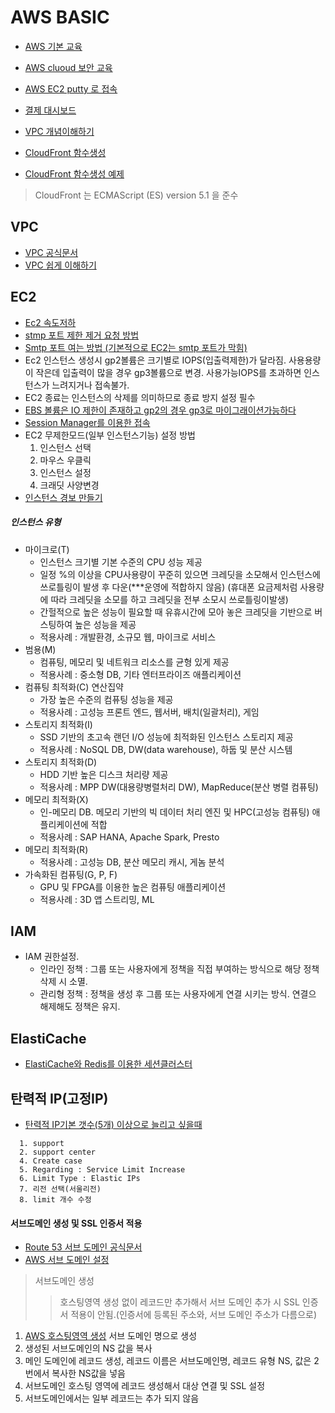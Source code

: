 # AWS BASIC
* [AWS 기본 교육](https://kr-id-general.workshop.aws/ko/compute/launching.html)
* [AWS cluoud 보안 교육](https://www.aws.training/Details/eLearning?id=54772)
* [AWS EC2 putty 로 접속](https://mozi.tistory.com/191)
* [결제 대시보드](https://console.aws.amazon.com/billing/home?region=ap-northeast-2#/)
* [VPC 개념이해하기](https://medium.com/harrythegreat/aws-%EA%B0%80%EC%9E%A5%EC%89%BD%EA%B2%8C-vpc-%EA%B0%9C%EB%85%90%EC%9E%A1%EA%B8%B0-71eef95a7098)

* [CloudFront 함수생성](https://docs.aws.amazon.com/ko_kr/AmazonCloudFront/latest/DeveloperGuide/edge-functions.html)
* [CloudFront 함수생성 예제](https://github.com/aws-samples/amazon-cloudfront-functions)
>  CloudFront 는 ECMAScript (ES) version 5.1 을 준수

## VPC
* [VPC 공식문서](https://docs.aws.amazon.com/ko_kr/vpc/latest/userguide/what-is-amazon-vpc.html)
* [VPC 쉽게 이해하기](https://medium.com/harrythegreat/aws-%EA%B0%80%EC%9E%A5%EC%89%BD%EA%B2%8C-vpc-%EA%B0%9C%EB%85%90%EC%9E%A1%EA%B8%B0-71eef95a7098)


## EC2
* [Ec2 속도저하](https://steemit.com/kr-dev/@segyepark/aws-ec2)
* [stmp 포트 제한 제거 요청 방법](https://support.bespinglobal.com/support/solutions/articles/16000041126--aws-ec2-smtp-25-)
* [Smtp 포트 여는 방법 (기본적으로 EC2는 smtp 포트가 막힘)](https://aws.amazon.com/ko/premiumsupport/knowledge-center/ec2-port-25-throttle/)
* Ec2 인스턴스 생성시 gp2볼륨은 크기별로 IOPS(입출력제한)가 달라짐. 사용용량이 작은데 입출력이 많을 경우 gp3볼륨으로 변경. 사용가능IOPS를 초과하면 인스턴스가 느려지거나 접속불가.
* EC2 종료는 인스턴스의 삭제를 의미하므로 종료 방지 설정 필수
* [EBS 볼륨은 IO 제한이 존재하고 gp2의 경우 gp3로 마이그래이션가능하다](https://aws.amazon.com/ko/blogs/korea/new-amazon-ebs-gp3-volume-lets-you-provision-performance-separate-from-capacity-and-offers-20-lower-price/)
* [Session Manager를 이용한 접속](https://eunsu-shin.medium.com/aws-ssm-session-manager-%EB%A5%BC-%EC%9D%B4%EC%9A%A9%ED%95%98%EC%97%AC-ec2-%EC%9D%B8%EC%8A%A4%ED%84%B4%EC%8A%A4%EC%97%90-%EC%A0%91%EC%86%8D%ED%95%98%EA%B8%B0-14d52de21a3c)
* EC2 무제한모드(일부 인스턴스기능) 설정 방법
  1. 인스턴스 선택
  2. 마우스 우클릭
  3. 인스턴스 설정
  4. 크래딧 사양변경
* [인스턴스 경보 만들기](https://docs.aws.amazon.com/ko_kr/AWSEC2/latest/UserGuide/using-cloudwatch-createalarm.html)
##### 인스턴스 유형
 * 마이크로(T)
    * 인스턴스 크기별 기본 수준의 CPU 성능 제공
    * 일정 %의 이상을 CPU사용량이 꾸준히 있으면 크레딧을 소모해서 인스턴스에 쓰로틀링이 발생 후 다운(***운영에 적합하지 않음)
      (휴대폰 요금제처럼 사용량에 따라 크레딧을 소모를 하고 크레딧을 전부 소모시 쓰로틀링이발생)
    * 간헐적으로 높은 성능이 필요할 때 유휴시간에 모아 놓은 크레딧을 기반으로 버스팅하여 높은 성능을 제공
    * 적용사례 : 개발환경, 소규모 웹, 마이크로 서비스
 * 범용(M)
    * 컴퓨팅, 메모리 및 네트워크 리소스를 균형 있게 제공
    * 적용사례 : 중소형 DB, 기타 엔터프라이즈 애플리케이션 
 * 컴퓨팅 최적화(C) 연산집약
    * 가장 높은 수준의 컴퓨팅 성능을 제공
    * 적용사례 : 고성능 프론트 엔드, 웹서버, 배치(일괄처리), 게임
 * 스토리지 최적화(I)
    * SSD 기반의 초고속 랜던 I/O 성능에 최적화된 인스턴스 스토리지 제공
    * 적용사례 : NoSQL DB, DW(data warehouse), 하둡 및 분산 시스템
 * 스토리지 최적화(D)
    * HDD 기반 높은 디스크 처리량 제공
    * 적용사례 : MPP DW(대용량병렬처리 DW), MapReduce(분산 병렬 컴퓨팅)
 * 메모리 최적화(X)
    * 인-메모리 DB. 메모리 기반의 빅 데이터 처리 엔진 및 HPC(고성능 컴퓨팅) 애플리케이션에 적합
    * 적용사례 : SAP HANA, Apache Spark, Presto
 * 메모리 최적화(R)
    * 적용사례 : 고성능 DB, 분산 메모리 캐시, 게놈 분석
 * 가속화된 컴퓨팅(G, P, F)
    * GPU 및 FPGA를 이용한 높은 컴퓨팅 애플리케이션
    * 적용사례 : 3D 앱 스트리밍, ML


## IAM
* IAM 권한설정. 
  * 인라인 정책 : 그룹 또는 사용자에게 정책을 직접 부여하는 방식으로 해당 정책 삭제 시 소멸.
  * 관리형 정책 : 정책을 생성 후 그룹 또는 사용자에게 연결 시키는 방식. 연결으 해제해도 정책은 유지.


## ElastiCache
* [ElastiCache와 Redis를 이용한 세션클러스터](https://aws.amazon.com/ko/getting-started/hands-on/building-fast-session-caching-with-amazon-elasticache-for-redis/)

## 탄력적 IP(고정IP)
* [탄력적 IP기본 갯수(5개) 이상으로 늘리고 싶을때](https://goodlife-coding.tistory.com/entry/Elastic-IP%ED%83%84%EB%A0%A5%EC%A0%81-IP-%ED%95%A0%EB%8B%B9-%ED%95%9C%EA%B3%84-%EB%B0%8F-%EC%9A%94%EA%B8%88-%EB%B6%80%EA%B3%BC-%EB%B0%A9%EC%8B%9D)
```
  1. support
  2. support center 
  4. Create case 
  5. Regarding : Service Limit Increase 
  6. Limit Type : Elastic IPs 
  7. 리전 선택(서울리전) 
  8. limit 개수 수정
```


#### 서브도메인 생성 및 SSL 인증서 적용
* [Route 53 서브 도메인 공식문서](https://aws.amazon.com/ko/premiumsupport/knowledge-center/create-subdomain-route-53/)
* [AWS 서브 도메인 설정](https://blog.self-made.cloud/232)
> 서브도메인 생성
> > 호스팅영역 생성 없이 레코드만 추가해서 서브 도메인 추가 시 SSL 인증서 적용이 안됨.(인증서에 등록된 주소와, 서브 도메인 주소가 다름으로)
1. [AWS 호스팅영역 생성](https://console.aws.amazon.com/route53/v2/hostedzones#) 서브 도메인 명으로 생성
2. 생성된 서브도메인의 NS 값을 복사 
3. 메인 도메인에 레코드 생성, 레코드 이름은 서브도메인명, 레코드 유형 NS, 값은 2번에서 복사한 NS값을 넣음
4. 서브도메인 호스팅 영역에 레코드 생성해서 대상 연결 및 SSL 설정
5. 서브도메인에서는 일부 레코드는 추가 되지 않음 
